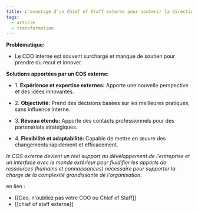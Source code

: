 ```yaml
---
title: L'avantage d'un Chief of Staff externe pour soutenir la direction des opérations en périodes clés de développement de l'entreprise
tags:
  - article
  - transformation
---
```

**Problématique:**

- Le COO interne est souvent surchargé et manque de soutien pour prendre du recul et innover.
    

**Solutions apportées par un COS externe:**

- ​1. **Expérience et expertise externes:** Apporte une nouvelle perspective et des idées innovantes.
    
- ​2. **Objectivité:** Prend des décisions basées sur les meilleures pratiques, sans influence interne.
    
- ​3. **Réseau étendu:** Apporte des contacts professionnels pour des partenariats stratégiques.
    
- ​4. **Flexibilité et adaptabilité:** Capable de mettre en œuvre des changements rapidement et efficacement.

*le COS externe devient un réel support au développement de l'entreprise et un interface avec le monde extérieur pour fluidifier les apports de ressources (humains et connaissances) nécessaire pour supporter la charge de la complexité grandissante de l'organisation.*

en lien :
- [[Ceo, n'oubliez pas votre COO ou Chief of Staff]]
- [[chief of staff externe]]